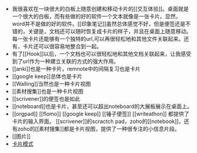 - 我很喜欢在一块很大的白板上随意创建和移动卡片的[[交互体验]]。桌面就是一个很大的白板，而有些做的好的软件一个文本就像是一张卡片。显然，word并不是做的好的软件。[[印象笔记]]虽然总体感觉不好，但是便签还是不错的，关键是，文档还可以随时恢复成卡片的样子，并且在桌面上随意移动。每一张卡片还能够有一个独特的url,可以再很轻松地和其他文件关联起来。还有，卡片还可以很容易地整合到一起。
- 有了[[Hook]]以后，一个文档也可以很轻松地和其他文档关联起来，让我感受到了url作为一种建立关联的方式的强大作用。
- [[anki]]也是一种卡片，remnote中的间隔复习也是卡片
- [[google keep]]总体也是卡片
- [[Walling]]当然也是一种卡片视图
- [[素材搜集]]也是一种卡片视图
- [[scrivener]]的便签也是如此
- [[noteboard]]也是卡片，甚至还可以超出noteboard的大展板展示在桌面上。
- [[orgpad]] [[flomo]]  [[google keep]] [[锤子便签]] [[writeathon]] 都提供了卡片的输入界面。 [[scrivener]]的scractch pad，zoho的[[notebook]]，还有zoho的[[素材搜集]]都是卡片视图，提供了一种很专注的小信息片段。
- [[图片]]
- [卡片模式 ](brain://api.thebrain.com/g7PXu0IyM0ucARb24SvxiA/xDjvgaN130C0dUyTGuTqnQ/%E5%8D%A1%E7%89%87%E6%A8%A1%E5%BC%8F)
